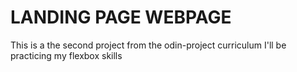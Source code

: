 # LANDING PAGE WEBPAGE
This is a the second project from the odin-project curriculum
I'll be practicing my flexbox skills

